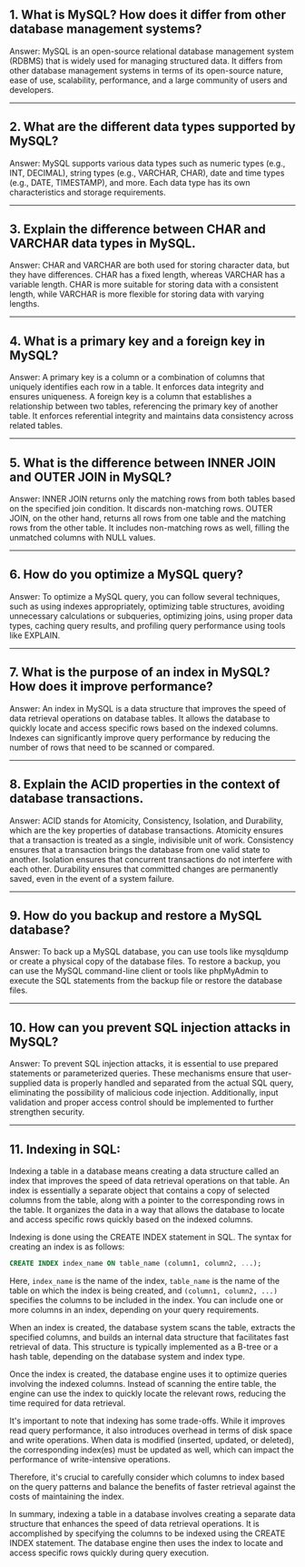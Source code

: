 ## 1. What is MySQL? How does it differ from other database management systems?
   Answer: MySQL is an open-source relational database management system (RDBMS) that is widely used for managing structured data. It differs from other database management systems in terms of its open-source nature, ease of use, scalability, performance, and a large community of users and developers.

---

## 2. What are the different data types supported by MySQL?
   Answer: MySQL supports various data types such as numeric types (e.g., INT, DECIMAL), string types (e.g., VARCHAR, CHAR), date and time types (e.g., DATE, TIMESTAMP), and more. Each data type has its own characteristics and storage requirements.

---

## 3. Explain the difference between CHAR and VARCHAR data types in MySQL.
   Answer: CHAR and VARCHAR are both used for storing character data, but they have differences. CHAR has a fixed length, whereas VARCHAR has a variable length. CHAR is more suitable for storing data with a consistent length, while VARCHAR is more flexible for storing data with varying lengths.

---

## 4. What is a primary key and a foreign key in MySQL?
   Answer: A primary key is a column or a combination of columns that uniquely identifies each row in a table. It enforces data integrity and ensures uniqueness. A foreign key is a column that establishes a relationship between two tables, referencing the primary key of another table. It enforces referential integrity and maintains data consistency across related tables.

---

## 5. What is the difference between INNER JOIN and OUTER JOIN in MySQL?
   Answer: INNER JOIN returns only the matching rows from both tables based on the specified join condition. It discards non-matching rows. OUTER JOIN, on the other hand, returns all rows from one table and the matching rows from the other table. It includes non-matching rows as well, filling the unmatched columns with NULL values.

---

## 6. How do you optimize a MySQL query?
   Answer: To optimize a MySQL query, you can follow several techniques, such as using indexes appropriately, optimizing table structures, avoiding unnecessary calculations or subqueries, optimizing joins, using proper data types, caching query results, and profiling query performance using tools like EXPLAIN.

---

## 7. What is the purpose of an index in MySQL? How does it improve performance?
   Answer: An index in MySQL is a data structure that improves the speed of data retrieval operations on database tables. It allows the database to quickly locate and access specific rows based on the indexed columns. Indexes can significantly improve query performance by reducing the number of rows that need to be scanned or compared.

---

## 8. Explain the ACID properties in the context of database transactions.
   Answer: ACID stands for Atomicity, Consistency, Isolation, and Durability, which are the key properties of database transactions. Atomicity ensures that a transaction is treated as a single, indivisible unit of work. Consistency ensures that a transaction brings the database from one valid state to another. Isolation ensures that concurrent transactions do not interfere with each other. Durability ensures that committed changes are permanently saved, even in the event of a system failure.

---

## 9. How do you backup and restore a MySQL database?
   Answer: To back up a MySQL database, you can use tools like mysqldump or create a physical copy of the database files. To restore a backup, you can use the MySQL command-line client or tools like phpMyAdmin to execute the SQL statements from the backup file or restore the database files.

---

## 10. How can you prevent SQL injection attacks in MySQL?

Answer: To prevent SQL injection attacks, it is essential to use prepared statements or parameterized queries. These mechanisms ensure that user-supplied data is properly handled and separated from the actual SQL query, eliminating the possibility of malicious code injection. Additionally, input validation and proper access control should be implemented to further strengthen security.

---

## 11. Indexing in SQL:

Indexing a table in a database means creating a data structure called an index that improves the speed of data retrieval operations on that table. An index is essentially a separate object that contains a copy of selected columns from the table, along with a pointer to the corresponding rows in the table. It organizes the data in a way that allows the database to locate and access specific rows quickly based on the indexed columns.

Indexing is done using the CREATE INDEX statement in SQL. The syntax for creating an index is as follows:

```sql
CREATE INDEX index_name ON table_name (column1, column2, ...);
```

Here, `index_name` is the name of the index, `table_name` is the name of the table on which the index is being created, and `(column1, column2, ...)` specifies the columns to be included in the index. You can include one or more columns in an index, depending on your query requirements.

When an index is created, the database system scans the table, extracts the specified columns, and builds an internal data structure that facilitates fast retrieval of data. This structure is typically implemented as a B-tree or a hash table, depending on the database system and index type.

Once the index is created, the database engine uses it to optimize queries involving the indexed columns. Instead of scanning the entire table, the engine can use the index to quickly locate the relevant rows, reducing the time required for data retrieval.

It's important to note that indexing has some trade-offs. While it improves read query performance, it also introduces overhead in terms of disk space and write operations. When data is modified (inserted, updated, or deleted), the corresponding index(es) must be updated as well, which can impact the performance of write-intensive operations.

Therefore, it's crucial to carefully consider which columns to index based on the query patterns and balance the benefits of faster retrieval against the costs of maintaining the index.

In summary, indexing a table in a database involves creating a separate data structure that enhances the speed of data retrieval operations. It is accomplished by specifying the columns to be indexed using the CREATE INDEX statement. The database engine then uses the index to locate and access specific rows quickly during query execution.
